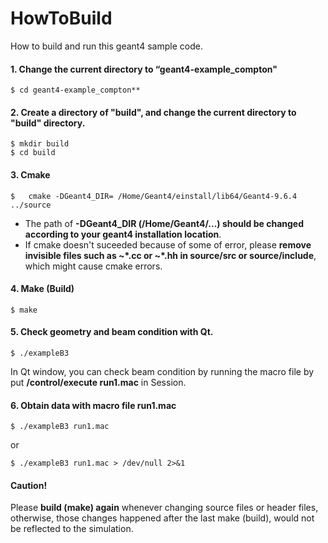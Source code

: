 
# HowToBuild

How to build and run this geant4 sample code.

#### 1. Change the current directory to “geant4-example\_compton"  

```
$ cd geant4-example_compton**
```


#### 2. Create a directory of "build", and change the current directory to "build" directory.  

```
$ mkdir build
$ cd build
```

#### 3. Cmake  

```
$	cmake -DGeant4_DIR= /Home/Geant4/einstall/lib64/Geant4-9.6.4 ../source   
```

 - The path of **-DGeant4_DIR (/Home/Geant4/...) should be changed according to your geant4 installation location**.
 - If cmake doesn't suceeded because of some of error, please **remove invisible files such as ~\*.cc or ~\*.hh in source/src or source/include**, which might cause cmake errors.  </font>


#### 4. Make  (Build)

```
$ make
```  

#### 5. Check geometry and beam condition with Qt.  

```
$ ./exampleB3
```

In Qt window, you can check beam condition by running the macro file by put **/control/execute run1.mac** in Session.

#### 6. Obtain data with macro file **run1.mac**  

```
$ ./exampleB3 run1.mac
```

or

```
$ ./exampleB3 run1.mac > /dev/null 2>&1
```


#### Caution!
Please **build (make) again** whenever changing source files or header files, otherwise, those changes happened after the last make (build), would not be reflected to the simulation.
